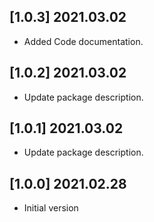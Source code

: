 ## [1.0.3] 2021.03.02

* Added Code documentation.
  
## [1.0.2] 2021.03.02

* Update package description.

## [1.0.1] 2021.03.02

* Update package description.

## [1.0.0] 2021.02.28

* Initial version
